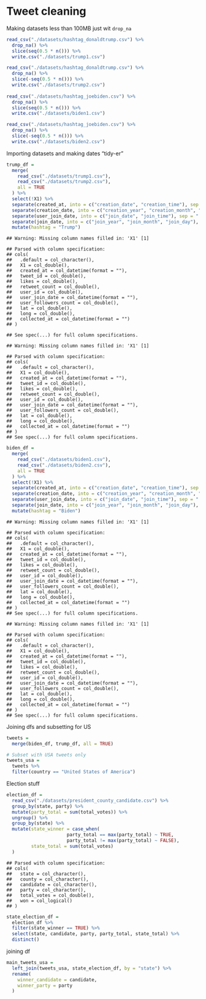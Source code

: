 Tweet cleaning
================

Making datasets less than 100MB just wit `drop_na`

``` r
read_csv("./datasets/hashtag_donaldtrump.csv") %>% 
  drop_na() %>%
  slice(seq(0.5 * n())) %>% 
  write.csv("./datasets/trump1.csv")

read_csv("./datasets/hashtag_donaldtrump.csv") %>% 
  drop_na() %>%
  slice(-seq(0.5 * n())) %>% 
  write.csv("./datasets/trump2.csv")
  
read_csv("./datasets/hashtag_joebiden.csv") %>% 
  drop_na() %>% 
  slice(seq(0.5 * n())) %>% 
  write.csv("./datasets/biden1.csv")

read_csv("./datasets/hashtag_joebiden.csv") %>% 
  drop_na() %>% 
  slice(-seq(0.5 * n())) %>% 
  write.csv("./datasets/biden2.csv")
```

Importing datasets and making dates “tidy-er”

``` r
trump_df = 
  merge(
    read_csv("./datasets/trump1.csv"),
    read_csv("./datasets/trump2.csv"),
    all = TRUE
  ) %>%
  select(!X1) %>% 
  separate(created_at, into = c("creation_date", "creation_time"), sep = " ") %>% 
  separate(creation_date, into = c("creation_year", "creation_month", "creation_day"), sep = "-") %>% 
  separate(user_join_date, into = c("join_date", "join_time"), sep = " ") %>% 
  separate(join_date, into = c("join_year", "join_month", "join_day"), sep = "-") %>% 
  mutate(hashtag = "Trump")
```

    ## Warning: Missing column names filled in: 'X1' [1]

    ## Parsed with column specification:
    ## cols(
    ##   .default = col_character(),
    ##   X1 = col_double(),
    ##   created_at = col_datetime(format = ""),
    ##   tweet_id = col_double(),
    ##   likes = col_double(),
    ##   retweet_count = col_double(),
    ##   user_id = col_double(),
    ##   user_join_date = col_datetime(format = ""),
    ##   user_followers_count = col_double(),
    ##   lat = col_double(),
    ##   long = col_double(),
    ##   collected_at = col_datetime(format = "")
    ## )

    ## See spec(...) for full column specifications.

    ## Warning: Missing column names filled in: 'X1' [1]

    ## Parsed with column specification:
    ## cols(
    ##   .default = col_character(),
    ##   X1 = col_double(),
    ##   created_at = col_datetime(format = ""),
    ##   tweet_id = col_double(),
    ##   likes = col_double(),
    ##   retweet_count = col_double(),
    ##   user_id = col_double(),
    ##   user_join_date = col_datetime(format = ""),
    ##   user_followers_count = col_double(),
    ##   lat = col_double(),
    ##   long = col_double(),
    ##   collected_at = col_datetime(format = "")
    ## )
    ## See spec(...) for full column specifications.

``` r
biden_df = 
  merge(
    read_csv("./datasets/biden1.csv"),
    read_csv("./datasets/biden2.csv"),
    all = TRUE
  ) %>%
  select(!X1) %>%  
  separate(created_at, into = c("creation_date", "creation_time"), sep = " ") %>% 
  separate(creation_date, into = c("creation_year", "creation_month", "creation_day"), sep = "-") %>% 
  separate(user_join_date, into = c("join_date", "join_time"), sep = " ") %>% 
  separate(join_date, into = c("join_year", "join_month", "join_day"), sep = "-") %>% 
  mutate(hashtag = "Biden")
```

    ## Warning: Missing column names filled in: 'X1' [1]

    ## Parsed with column specification:
    ## cols(
    ##   .default = col_character(),
    ##   X1 = col_double(),
    ##   created_at = col_datetime(format = ""),
    ##   tweet_id = col_double(),
    ##   likes = col_double(),
    ##   retweet_count = col_double(),
    ##   user_id = col_double(),
    ##   user_join_date = col_datetime(format = ""),
    ##   user_followers_count = col_double(),
    ##   lat = col_double(),
    ##   long = col_double(),
    ##   collected_at = col_datetime(format = "")
    ## )
    ## See spec(...) for full column specifications.

    ## Warning: Missing column names filled in: 'X1' [1]

    ## Parsed with column specification:
    ## cols(
    ##   .default = col_character(),
    ##   X1 = col_double(),
    ##   created_at = col_datetime(format = ""),
    ##   tweet_id = col_double(),
    ##   likes = col_double(),
    ##   retweet_count = col_double(),
    ##   user_id = col_double(),
    ##   user_join_date = col_datetime(format = ""),
    ##   user_followers_count = col_double(),
    ##   lat = col_double(),
    ##   long = col_double(),
    ##   collected_at = col_datetime(format = "")
    ## )
    ## See spec(...) for full column specifications.

Joining dfs and subsetting for US

``` r
tweets = 
  merge(biden_df, trump_df, all = TRUE)

# Subset with USA tweets only
tweets_usa =
  tweets %>% 
  filter(country == "United States of America")
```

Election stuff

``` r
election_df =
  read_csv("./datasets/president_county_candidate.csv") %>% 
  group_by(state, party) %>% 
  mutate(party_total = sum(total_votes)) %>% 
  ungroup() %>% 
  group_by(state) %>%
  mutate(state_winner = case_when(
                      party_total == max(party_total) ~ TRUE,
                      party_total != max(party_total) ~ FALSE),
         state_total = sum(total_votes)
  )
```

    ## Parsed with column specification:
    ## cols(
    ##   state = col_character(),
    ##   county = col_character(),
    ##   candidate = col_character(),
    ##   party = col_character(),
    ##   total_votes = col_double(),
    ##   won = col_logical()
    ## )

``` r
state_election_df = 
  election_df %>% 
  filter(state_winner == TRUE) %>% 
  select(state, candidate, party, party_total, state_total) %>% 
  distinct()
```

joining df

``` r
main_tweets_usa = 
  left_join(tweets_usa, state_election_df, by = "state") %>% 
  rename(
    winner_candidate = candidate,
    winner_party = party
  )
```

